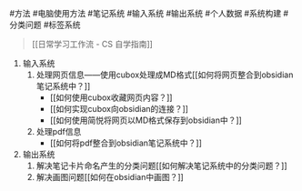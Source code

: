 #方法 #电脑使用方法 #笔记系统 #输入系统 #输出系统 #个人数据 #系统构建 #分类问题 #标签系统

>[[日常学习工作流 - CS 自学指南]]

1. 输入系统
	1. 处理网页信息——使用cubox处理成MD格式[[如何将网页整合到obsidian笔记系统中？]]
		- [[如何使用cubox收藏网页内容？]]
		- [[如何实现cubox向obsidian的连接？]]
		- [[如何使用简悦将网页以MD格式保存到obsidian中？]]
	1. 处理pdf信息
		- [[如何将pdf整合到obsidian笔记系统中？]]
2. 输出系统
	1. 解决笔记卡片命名产生的分类问题[[如何解决笔记系统中的分类问题？]]
	2. 解决画图问题[[如何在obsidian中画图？]]
